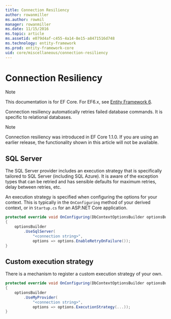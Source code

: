 ```yaml
---
title: Connection Resiliency
author: rowanmiller
ms.author: rowmil
manager: rowanmiller
ms.date: 11/15/2016
ms.topic: article
ms.assetid: e079d4af-c455-4a14-8e15-a8471516d748
ms.technology: entity-framework
ms.prod: entity-framework-core 
uid: core/miscellaneous/connection-resiliency
---
```


# Connection Resiliency

> [!NOTE]
> This documentation is for EF Core. For EF6.x, see [Entity Framework 6](../../ef6/index.md).

Connection resiliency automatically retries failed database commands. It is specific to relational databases.

> [!NOTE]
> Connection resiliency was introduced in EF Core 1.1.0. If you are using an earlier release, the functionality shown in this article will not be available.

## SQL Server

The SQL Server provider includes an execution strategy that is specifically tailored to SQL Server (including SQL Azure). It is aware of the exception types that can be retried and has sensible defaults for maximum retries, delay between retries, etc.

An execution strategy is specified when configuring the options for your context. This is typically in the `OnConfiguring` method of your derived context, or in `Startup.cs` for an ASP.NET Core application.

```c#
protected override void OnConfiguring(DbContextOptionsBuilder optionsBuilder)
{
    optionsBuilder
        .UseSqlServer(
            "<connection string>",
            options => options.EnableRetryOnFailure());
}
```

## Custom execution strategy

There is a mechanism to register a custom execution strategy of your own.

```c#
protected override void OnConfiguring(DbContextOptionsBuilder optionsBuilder)
{
    optionsBuilder
        .UseMyProvider(
            "<connection string>",
            options => options.ExecutionStrategy(...));
}
```
